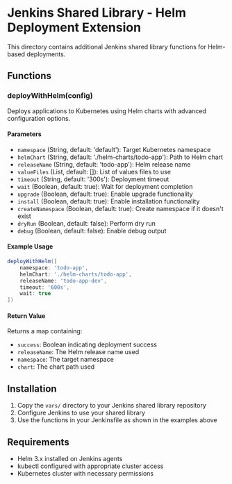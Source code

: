 # Jenkins Shared Library - Helm Deployment Extension

This directory contains additional Jenkins shared library functions for Helm-based deployments.

## Functions

### deployWithHelm(config)

Deploys applications to Kubernetes using Helm charts with advanced configuration options.

#### Parameters

- `namespace` (String, default: 'default'): Target Kubernetes namespace
- `helmChart` (String, default: './helm-charts/todo-app'): Path to Helm chart
- `releaseName` (String, default: 'todo-app'): Helm release name
- `valueFiles` (List, default: []): List of values files to use
- `timeout` (String, default: '300s'): Deployment timeout
- `wait` (Boolean, default: true): Wait for deployment completion
- `upgrade` (Boolean, default: true): Enable upgrade functionality
- `install` (Boolean, default: true): Enable installation functionality
- `createNamespace` (Boolean, default: true): Create namespace if it doesn't exist
- `dryRun` (Boolean, default: false): Perform dry run
- `debug` (Boolean, default: false): Enable debug output

#### Example Usage

```groovy
deployWithHelm([
    namespace: 'todo-app',
    helmChart: './helm-charts/todo-app',
    releaseName: 'todo-app-dev',
    timeout: '600s',
    wait: true
])
```

#### Return Value

Returns a map containing:
- `success`: Boolean indicating deployment success
- `releaseName`: The Helm release name used
- `namespace`: The target namespace
- `chart`: The chart path used

## Installation

1. Copy the `vars/` directory to your Jenkins shared library repository
2. Configure Jenkins to use your shared library
3. Use the functions in your Jenkinsfile as shown in the examples above

## Requirements

- Helm 3.x installed on Jenkins agents
- kubectl configured with appropriate cluster access
- Kubernetes cluster with necessary permissions

